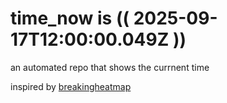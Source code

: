 # time_now is (( 2025-09-17T12:00:00.049Z ))

an automated repo that shows the currnent time

inspired by [breakingheatmap](https://github.com/breakingheatmap/breakingheatmap)